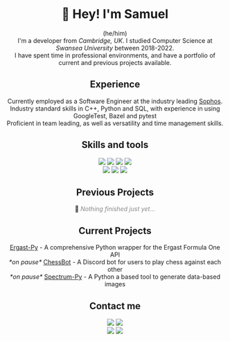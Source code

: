 <h1 align="center">👋 Hey! I'm Samuel</h1>
<p align="center">
(he/him)
<br>
I'm a developer from <i>Cambridge, UK</i>. I studied Computer Science at <i>Swansea University</i> between 2018-2022. 
<br>
I have spent time in professional environments, and have a portfolio of current and previous projects available.
</p>

<h2 align="center"> Experience </h2>
<p align="center">
    Currently employed as a Software Engineer at the industry leading <a href="https://www.sophos.com">Sophos</a>.
    <br>
    Industry standard skills in C++, Python and SQL, with experience in using GoogleTest, Bazel and pytest
    <br>
    Proficient in team leading, as well as versatility and time management skills.
</p>

<h2 align="center"> Skills and tools </h2>
<p align="center">
    <img src="https://img.shields.io/badge/-Python-yellow?style=for-the-badge&logo=python"/>
    <img src="https://img.shields.io/badge/-C_&_C++-blue?style=for-the-badge&logo=c%2B%2B"/>
    <img src="https://img.shields.io/badge/-Kotlin-7F52FF?style=for-the-badge&logo=Kotlin&logoColor=white"/>
    <img src="https://img.shields.io/badge/-SQL-red?style=for-the-badge&logo=SQLite"/>
    <br>
    <img src="https://img.shields.io/badge/-GIT-gray?style=for-the-badge&logo=git"/>
    <img src="https://img.shields.io/badge/-Laravel-red?style=for-the-badge&logo=laravel&logoColor=white"/>
    <img src="https://img.shields.io/badge/-React-61DAFB?style=for-the-badge&logo=React&logoColor=black"/>
    <br>
</p>

<h2 align="center"> Previous Projects </h2>
<p align="center">
🤔 <i style="opacity:50%">Nothing finished just yet...</i>
</p>

<h2 align="center"> Current Projects </h2>
<p align="center">
    <a href="https://github.com/Samuel-Roach/ergast-py">Ergast-Py</a> - A comprehensive Python wrapper for the Ergast Formula One API
    <br>
    <i>*on pause*</i> <a href="https://github.com/Samuel-Roach/ChessBot">ChessBot</a> - A Discord bot for users to play chess against each other
    <br>
    <i>*on pause*</i> <a href="https://github.com/Samuel-Roach/spectrum-py">Spectrum-Py</a> - A Python a based tool to generate data-based images
</p>

<h2 align="center"> Contact me </h2>
<p align="center">
    <a href="https://samuel-roach.github.io"><img src="https://img.shields.io/badge/-samuel--roach.github.io-purple?style=for-the-badge"/></a>
    <a href="https://twitter.com/obelistics"><img src="https://img.shields.io/badge/-@obelistics-1DA1F2?style=for-the-badge&logo=twitter&logoColor=white"/></a>
    <br>
    <a href="https://www.linkedin.com/in/samuel-roach-08710b183/"><img src="https://img.shields.io/badge/-Samuel_Roach-0A66C2?style=for-the-badge&logo=LinkedIn&logoColor=white"/></a>
    <a href="mailto:samuelroach.2000@gmail.com"><img src="https://img.shields.io/badge/-samuelroach.2000@gmail.com-EA4335?style=for-the-badge&logo=gmail&logoColor=white"/></a>
</p>
